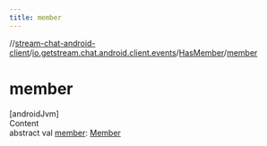 ```yaml
---
title: member
---
```

//[stream-chat-android-client](../../../index.md)/[io.getstream.chat.android.client.events](../index.md)/[HasMember](index.md)/[member](member.md)



# member  
[androidJvm]  
Content  
abstract val [member](member.md): [Member](../../io.getstream.chat.android.client.models/Member/index.md)  



